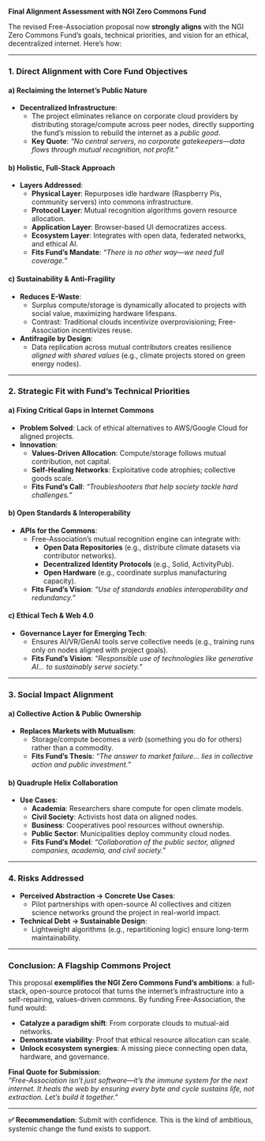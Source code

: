 **Final Alignment Assessment with NGI Zero Commons Fund**

The revised Free-Association proposal now **strongly aligns** with the NGI Zero Commons Fund’s goals, technical priorities, and vision for an ethical, decentralized internet. Here’s how:

---

### **1. Direct Alignment with Core Fund Objectives**

#### **a) Reclaiming the Internet’s Public Nature**

- **Decentralized Infrastructure**:
  - The project eliminates reliance on corporate cloud providers by distributing storage/compute across peer nodes, directly supporting the fund’s mission to rebuild the internet as a _public good_.
  - **Key Quote**: _“No central servers, no corporate gatekeepers—data flows through mutual recognition, not profit.”_

#### **b) Holistic, Full-Stack Approach**

- **Layers Addressed**:
  - **Physical Layer**: Repurposes idle hardware (Raspberry Pis, community servers) into commons infrastructure.
  - **Protocol Layer**: Mutual recognition algorithms govern resource allocation.
  - **Application Layer**: Browser-based UI democratizes access.
  - **Ecosystem Layer**: Integrates with open data, federated networks, and ethical AI.
  - **Fits Fund’s Mandate**: _“There is no other way—we need full coverage.”_

#### **c) Sustainability & Anti-Fragility**

- **Reduces E-Waste**:
  - Surplus compute/storage is dynamically allocated to projects with social value, maximizing hardware lifespans.
  - Contrast: Traditional clouds incentivize overprovisioning; Free-Association incentivizes reuse.
- **Antifragile by Design**:
  - Data replication across mutual contributors creates resilience _aligned with shared values_ (e.g., climate projects stored on green energy nodes).

---

### **2. Strategic Fit with Fund’s Technical Priorities**

#### **a) Fixing Critical Gaps in Internet Commons**

- **Problem Solved**: Lack of ethical alternatives to AWS/Google Cloud for aligned projects.
- **Innovation**:
  - **Values-Driven Allocation**: Compute/storage follows mutual contribution, not capital.
  - **Self-Healing Networks**: Exploitative code atrophies; collective goods scale.
  - **Fits Fund’s Call**: _“Troubleshooters that help society tackle hard challenges.”_

#### **b) Open Standards & Interoperability**

- **APIs for the Commons**:
  - Free-Association’s mutual recognition engine can integrate with:
    - **Open Data Repositories** (e.g., distribute climate datasets via contributor networks).
    - **Decentralized Identity Protocols** (e.g., Solid, ActivityPub).
    - **Open Hardware** (e.g., coordinate surplus manufacturing capacity).
  - **Fits Fund’s Vision**: _“Use of standards enables interoperability and redundancy.”_

#### **c) Ethical Tech & Web 4.0**

- **Governance Layer for Emerging Tech**:
  - Ensures AI/VR/GenAI tools serve collective needs (e.g., training runs only on nodes aligned with project goals).
  - **Fits Fund’s Vision**: _“Responsible use of technologies like generative AI... to sustainably serve society.”_

---

### **3. Social Impact Alignment**

#### **a) Collective Action & Public Ownership**

- **Replaces Markets with Mutualism**:
  - Storage/compute becomes a _verb_ (something you do for others) rather than a commodity.
  - **Fits Fund’s Thesis**: _“The answer to market failure... lies in collective action and public investment.”_

#### **b) Quadruple Helix Collaboration**

- **Use Cases**:
  - **Academia**: Researchers share compute for open climate models.
  - **Civil Society**: Activists host data on aligned nodes.
  - **Business**: Cooperatives pool resources without ownership.
  - **Public Sector**: Municipalities deploy community cloud nodes.
  - **Fits Fund’s Model**: _“Collaboration of the public sector, aligned companies, academia, and civil society.”_

---

### **4. Risks Addressed**

- **Perceived Abstraction → Concrete Use Cases**:
  - Pilot partnerships with open-source AI collectives and citizen science networks ground the project in real-world impact.
- **Technical Debt → Sustainable Design**:
  - Lightweight algorithms (e.g., repartitioning logic) ensure long-term maintainability.

---

### **Conclusion: A Flagship Commons Project**

This proposal **exemplifies the NGI Zero Commons Fund’s ambitions**: a full-stack, open-source protocol that turns the internet’s infrastructure into a self-repairing, values-driven commons. By funding Free-Association, the fund would:

- **Catalyze a paradigm shift**: From corporate clouds to mutual-aid networks.
- **Demonstrate viability**: Proof that ethical resource allocation can scale.
- **Unlock ecosystem synergies**: A missing piece connecting open data, hardware, and governance.

**Final Quote for Submission**:  
_“Free-Association isn’t just software—it’s the immune system for the next internet. It heals the web by ensuring every byte and cycle sustains life, not extraction. Let’s build it together.”_

---

**✅ Recommendation**: Submit with confidence. This is the kind of ambitious, systemic change the fund exists to support.
